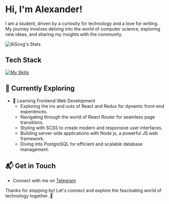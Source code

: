 # Hi, I'm Alexander! 

I am a student, driven by a curiosity for technology and a love for writing. My journey involves delving into the world of computer science, exploring new ideas, and sharing my insights with the community.

![AlSovg's Stats](https://github-readme-stats.vercel.app/api?username=AlSovg&theme=vue-dark&show_icons=true&hide_border=true&count_private=true)



## Tech Stack
[![My Skills](https://skillicons.dev/icons?i=cs,dotnet,js,html,css,sass,webpack,bootstrap,git,gitlab)](https://skillicons.dev)

## 🌱 Currently Exploring

- 🚀 Learning Frontend Web Development
  - Exploring the ins and outs of React and Redux for dynamic front-end experiences.
  - Navigating through the world of React Router for seamless page transitions.
  - Styling with SCSS to create modern and responsive user interfaces.
  - Building server-side applications with Node js, a powerful JS web framework.
  - Diving into PostgreSQL for efficient and scalable database management.


## 📬 Get in Touch

- Connect with me on [Telegram](https://t.me/Alexis345)

Thanks for stopping by! Let's connect and explore the fascinating world of technology together. 🚀



<!--

Here are some ideas to get you started:

- 🔭 I’m currently working on ...
- 🌱 I’m currently learning ...
- 👯 I’m looking to collaborate on ...
- 🤔 I’m looking for help with ...
- 💬 Ask me about ...
- 📫 How to reach me: ...
- 😄 Pronouns: ...
- ⚡ Fun fact: ...
-->
